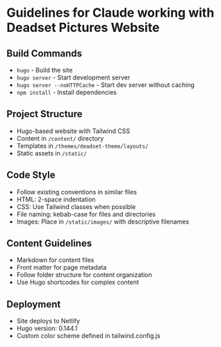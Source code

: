 # Guidelines for Claude working with Deadset Pictures Website

## Build Commands
- `hugo` - Build the site
- `hugo server` - Start development server
- `hugo server --noHTTPCache` - Start dev server without caching
- `npm install` - Install dependencies

## Project Structure
- Hugo-based website with Tailwind CSS
- Content in `/content/` directory
- Templates in `/themes/deadset-theme/layouts/`
- Static assets in `/static/`

## Code Style
- Follow existing conventions in similar files
- HTML: 2-space indentation
- CSS: Use Tailwind classes when possible
- File naming: kebab-case for files and directories
- Images: Place in `/static/images/` with descriptive filenames

## Content Guidelines
- Markdown for content files
- Front matter for page metadata
- Follow folder structure for content organization
- Use Hugo shortcodes for complex content

## Deployment
- Site deploys to Netlify
- Hugo version: 0.144.1
- Custom color scheme defined in tailwind.config.js